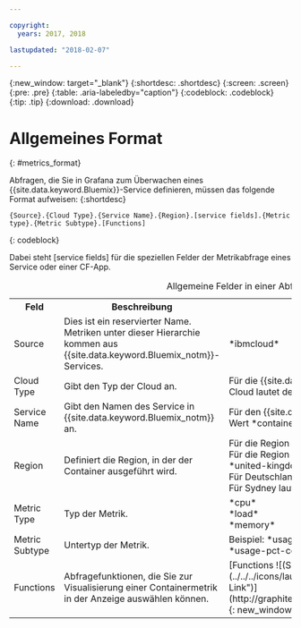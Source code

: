 ```yaml
---

copyright:
  years: 2017, 2018

lastupdated: "2018-02-07"

---
```


{:new_window: target="_blank"}
{:shortdesc: .shortdesc}
{:screen: .screen}
{:pre: .pre}
{:table: .aria-labeledby="caption"}
{:codeblock: .codeblock}
{:tip: .tip}
{:download: .download}


# Allgemeines Format
{: #metrics_format}

Abfragen, die Sie in Grafana zum Überwachen eines {{site.data.keyword.Bluemix}}-Service definieren, müssen das folgende Format aufweisen:
{:shortdesc}

```
{Source}.{Cloud Type}.{Service Name}.{Region}.[service fields].{Metric type}.{Metric Subtype}.[Functions]
```
{: codeblock}

Dabei steht [service fields] für die speziellen Felder der Metrikabfrage eines Service oder einer CF-App. 

<table>
  <caption>Allgemeine Felder in einer Abfrage</caption>
  <tr>
    <th>Feld</th>
	<th>Beschreibung</th>
	<th>Wert</th>
  </tr>
  <tr>
    <td>Source</td>
	<td>Dies ist ein reservierter Name. Metriken unter dieser Hierarchie kommen aus {{site.data.keyword.Bluemix_notm}}-Services.</td>
	<td>*ibmcloud*</td>
  </tr>
  <tr>
    <td>Cloud Type</td>
	<td>Gibt den Typ der Cloud an. </td>
	<td>Für die {{site.data.keyword.Bluemix_notm}} Public Cloud lautet der Wert *public*.</td>
  </tr>
  <tr>
    <td>Service Name</td>
	  <td>Gibt den Namen des Service in {{site.data.keyword.Bluemix_notm}} an.</td>
	  <td>Für den {{site.data.keyword.containershort}} lautet der Wert *containers-kubernetes*. </td>
  </tr>
  <tr>
    <td>Region</td>
	  <td>Definiert die Region, in der der Container ausgeführt wird.</td>
	  <td>Für die Region 'USA (Süden)' ist der Wert *us-south* <br>Für die Region 'Vereinigtes Königreich' lautet der Wert *united-kingdom*  <br>Für Deutschland lautet der Wert *frankfurt* <br>Für Sydney lautet der Wert *sydney* </td>
  </tr>
  <tr>
    <td>Metric Type</td>
	<td>Typ der Metrik. </td>
	<td>*cpu* <br>*load* <br>*memory*</td>
  </tr>
  <tr>
    <td>Metric Subtype</td>
	<td>Untertyp der Metrik.</td>
	<td>Beispiel: *usage*, *num-cores*, *usage-pct*, *usage-pct-container-requested*</td>
  </tr>
  <tr>
    <td>Functions</td>
    <td>Abfragefunktionen, die Sie zur Visualisierung einer Containermetrik in der Anzeige auswählen können. </td>
    <td>[Functions ![(Symbol für externen Link)](../../../icons/launch-glyph.svg "Symbol für externen Link")](http://graphite.readthedocs.io/en/latest/functions.html){: new_window}</td>
   </tr>
</table>




